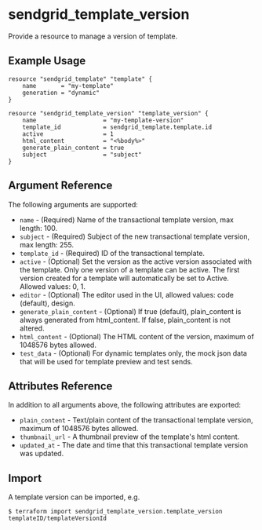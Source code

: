# sendgrid_template_version

Provide a resource to manage a version of template.

## Example Usage

```hcl
resource "sendgrid_template" "template" {
	name       = "my-template"
	generation = "dynamic"
}

resource "sendgrid_template_version" "template_version" {
	name                   = "my-template-version"
	template_id            = sendgrid_template.template.id
	active                 = 1
	html_content           = "<%body%>"
	generate_plain_content = true
	subject                = "subject"
}
```

## Argument Reference

The following arguments are supported:

* `name` - (Required) Name of the transactional template version, max length: 100.
* `subject` - (Required) Subject of the new transactional template version, max length: 255.
* `template_id` - (Required) ID of the transactional template.
* `active` - (Optional) Set the version as the active version associated with the template. Only one version of a template can be active. The first version created for a template will automatically be set to Active. Allowed values: 0, 1.
* `editor` - (Optional) The editor used in the UI, allowed values: code (default), design.
* `generate_plain_content` - (Optional) If true (default), plain_content is always generated from html_content. If false, plain_content is not altered.
* `html_content` - (Optional) The HTML content of the version, maximum of 1048576 bytes allowed.
* `test_data` - (Optional) For dynamic templates only, the mock json data that will be used for template preview and test sends.

## Attributes Reference

In addition to all arguments above, the following attributes are exported:

* `plain_content` - Text/plain content of the transactional template version, maximum of 1048576 bytes allowed.
* `thumbnail_url` - A thumbnail preview of the template's html content.
* `updated_at` - The date and time that this transactional template version was updated.


## Import

A template version can be imported, e.g.
```hcl
$ terraform import sendgrid_template_version.template_version templateID/templateVersionId
```
